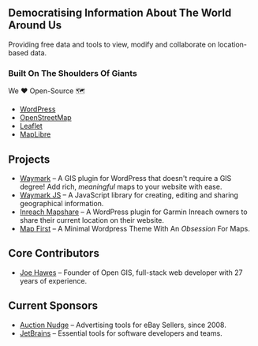 ## Democratising Information About The World Around Us

Providing free data and tools to view, modify and collaborate on location-based data.

### Built On The Shoulders Of Giants

We ❤️ Open-Source 🗺

- [WordPress](https://www.wordpress.org/)
- [OpenStreetMap](http://www.openstreetmap.org/)
- [Leaflet](https://leafletjs.com/)
- [MapLibre](https://maplibre.org/)

## Projects

- [Waymark](https://github.com/OpenGIS/Waymark) &ndash; A GIS plugin for WordPress that doesn't require a GIS degree! Add rich, _meaningful_ maps to your website with ease.
- [Waymark JS](https://github.com/OpenGIS/Waymark-JS) &ndash; A JavaScript library for creating, editing and sharing geographical information.
- [Inreach Mapshare](https://github.com/OpenGIS/Inreach-Mapshare) &ndash; A WordPress plugin for Garmin Inreach owners to share their current location on their website.
- [Map First](https://github.com/OpenGIS/Map-First) &ndash; A Minimal Wordpress Theme With An _Obsession_ For Maps.

## Core Contributors

- [Joe Hawes](https://github.com/morehawes) &ndash; Founder of Open GIS, full-stack web developer with 27 years of experience.

## Current Sponsors

- [Auction Nudge](https://www.auctionnudge.com/) &ndash; Advertising tools for eBay Sellers, since 2008.
- [JetBrains](https://www.jetbrains.com/) &ndash; Essential tools for software developers and teams.
